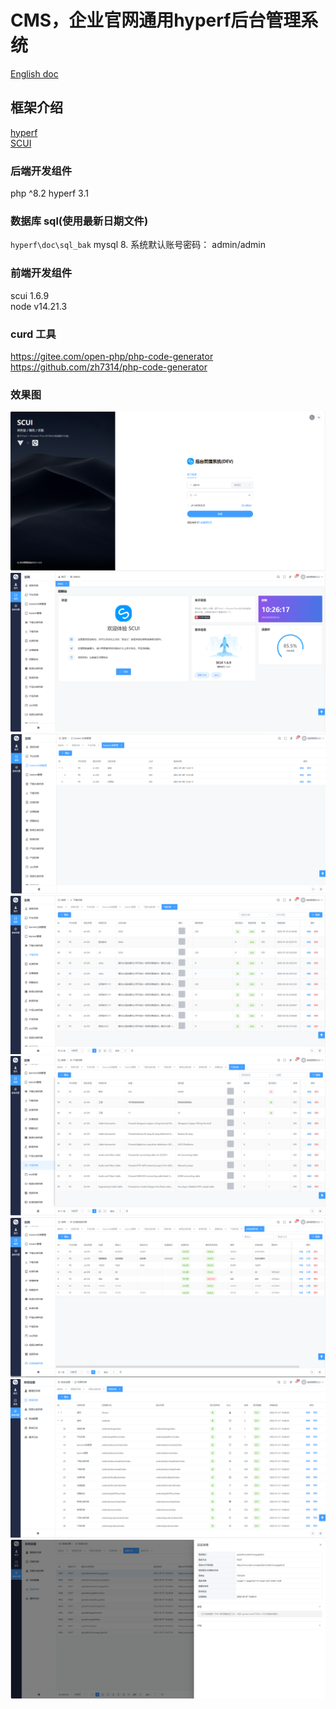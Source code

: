 # CMS，企业官网通用hyperf后台管理系统

[English doc](./README.en.md)  


## 框架介绍
[hyperf](https://github.com/hyperf/hyperf)    
[SCUI](https://gitee.com/lolicode/scui)


### 后端开发组件
php ^8.2
hyperf 3.1    

### 数据库 sql(使用最新日期文件)
`hyperf\doc\sql_bak` 
mysql 8.
系统默认账号密码： admin/admin

### 前端开发组件
scui 1.6.9      
node v14.21.3       

### curd 工具
https://gitee.com/open-php/php-code-generator  
https://github.com/zh7314/php-code-generator

### 效果图
![1.png](./images/1.png)
![2.png](./images/2.png)
![3.png](./images/3.png)
![4.png](./images/4.png)
![5.png](./images/5.png)
![6.png](./images/6.png)
![7.png](./images/7.png)
![8.png](./images/8.png)
